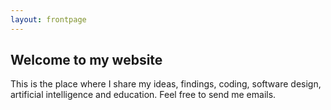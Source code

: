 ```yaml
---
layout: frontpage
---
```


## Welcome to my website

This is the place where I share my ideas, findings, coding, software design, artificial intelligence and education. 
Feel free to send me emails. 
